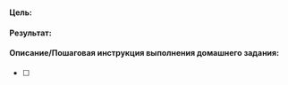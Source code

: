 # 

#### Цель:

#### Результат:

#### Описание/Пошаговая инструкция выполнения домашнего задания:

- [ ] 

